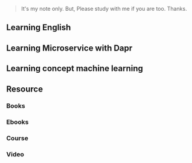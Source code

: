 > It's my note only. But,  Please study with me if you are too. Thanks.

## Learning English
## Learning Microservice with Dapr
## Learning concept machine learning

## Resource

### Books

### Ebooks

### Course

### Video


